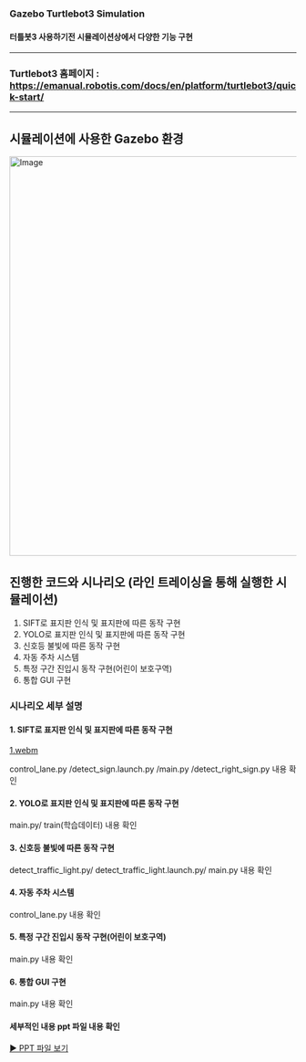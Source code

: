 

### Gazebo Turtlebot3 Simulation
#### 터틀봇3 사용하기전 시뮬레이션상에서 다양한 기능 구현

---
### Turtlebot3 홈페이지 : https://emanual.robotis.com/docs/en/platform/turtlebot3/quick-start/
---
## 시뮬레이션에 사용한 Gazebo 환경
<img width="1000" height="700" alt="Image" src="https://github.com/user-attachments/assets/b80a1bb7-9c92-4904-b78f-2ef06506364c" />

## 진행한 코드와 시나리오 (라인 트레이싱을 통해 실행한 시뮬레이션)
1. SIFT로 표지판 인식 및 표지판에 따른 동작 구현
2. YOLO로 표지판 인식 및 표지판에 따른 동작 구현
3. 신호등 불빛에 따른 동작 구현
4. 자동 주차 시스템​
5. 특정 구간 진입시 동작 구현(어린이 보호구역)​
6. 통합 GUI 구현

### 시나리오 세부 설명

#### 1. SIFT로 표지판 인식 및 표지판에 따른 동작 구현
[1.webm](https://github.com/user-attachments/assets/cb30dcd7-e50f-4ee8-9e81-9011e446c42a)

control_lane.py /detect_sign.launch.py /main.py /detect_right_sign.py  내용 확인
#### 2. YOLO로 표지판 인식 및 표지판에 따른 동작 구현
main.py/ train(학습데이터) 내용 확인
#### 3. 신호등 불빛에 따른 동작 구현
detect_traffic_light.py/ detect_traffic_light.launch.py/ main.py 내용 확인
#### 4. 자동 주차 시스템​
control_lane.py 내용 확인
#### 5. 특정 구간 진입시 동작 구현(어린이 보호구역)​
main.py 내용 확인
#### 6. 통합 GUI 구현
main.py 내용 확인

#### 세부적인 내용 ppt 파일 내용 확인

[▶️ PPT 파일 보기](https://github.com/MS0621/turtlebot3_digital_twin/blob/main/B-2_%ED%98%91%EB%8F%993.pptx?raw=true)

